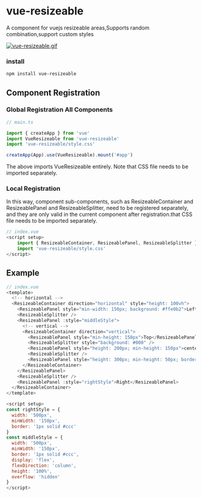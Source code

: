 # vue-resizeable

A component for vuejs resizeable areas,Supports random combination,support custom styles

[![vue-resizeable.gif](https://i.postimg.cc/8C0Rfsvj/vue-resizeable.gif)](https://postimg.cc/JyjD9rPL)
### install

```bash
npm install vue-resizeable
```

## Component Registration 
### Global Registration All Components
```javascript
// main.ts

import { createApp } from 'vue'
import VueResizeable from 'vue-resizeable'
import 'vue-resizeable/style.css'

createApp(App).use(VueResizeable).mount('#app')
```
The above imports VueResizeable entirely. Note that CSS file needs to be imported separately.

### Local Registration
In this way, component sub-components, such as ResizeableContainer and ResizeablePanel and ResizeableSplitter, need to be registered separately, and they are only valid in the current component after registration.that CSS file needs to be imported separately.

```javascript
// index.vue
<script setup>
    import { ResizeableContainer, ResizeablePanel, ResizeableSplitter } from 'vue-resizeable'
    import 'vue-resizeable/style.css'
</script>
```
## Example


```javascript
// index.vue
<template>
  <!-- horizontal -->
  <ResizeableContainer direction="horizontal" style="height: 100vh">
    <ResizeablePanel style="min-width: 150px; background: #ffe0b2">Left</ResizeablePanel>
    <ResizeableSplitter />
    <ResizeablePanel :style="middleStyle">
      <!-- vertical -->
      <ResizeableContainer direction="vertical">
        <ResizeablePanel style="min-height: 150px">Top</ResizeablePanel>
        <ResizeableSplitter style="background: #000" />
        <ResizeablePanel style="height: 200px; min-height: 150px">center</ResizeablePanel>
        <ResizeableSplitter />
        <ResizeablePanel style="height: 300px; min-height: 50px; border: 1px solid #ccc">Bottom</ResizeablePanel>
      </ResizeableContainer>
    </ResizeablePanel>
    <ResizeableSplitter />
    <ResizeablePanel :style="rightStyle">Right</ResizeablePanel>
  </ResizeableContainer>
</template>

<script setup>
const rightStyle = {
  width: '500px',
  minWidth: '150px',
  border: '1px solid #ccc'
}
const middleStyle = {
  width: '500px',
  minWidth: '150px',
  border: '1px solid #ccc',
  display: 'flex',
  flexDirection: 'column',
  height: '100%',
  overflow: 'hidden'
}
</script>
```